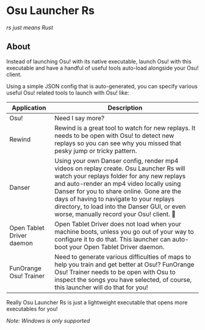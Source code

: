 # Osu Launcher Rs

_rs just means Rust_

## About

Instead of launching Osu! with its native executable, launch Osu! with this executable and have a handful of useful tools auto-load alongside your Osu! client.

Using a simple JSON config that is auto-generated, you can specify various useful Osu! related tools to launch with Osu! like:

| Application               | Description                                                                                                                                                                                                                                                                                                                                                         |
| ------------------------- | ------------------------------------------------------------------------------------------------------------------------------------------------------------------------------------------------------------------------------------------------------------------------------------------------------------------------------------------------------------------- |
| Osu!                      | Need I say more?                                                                                                                                                                                                                                                                                                                                                    |
| Rewind                    | Rewind is a great tool to watch for new replays. It needs to be open with Osu! to detect new replays so you can see why you missed that pesky jump or tricky pattern.                                                                                                                                                                                               |
| Danser                    | Using your own Danser config, render mp4 videos on replay create. Osu Launcher Rs will watch your replays folder for any new replays and auto-render an mp4 video locally using Danser for you to share online. Gone are the days of having to navigate to your replays directory, to load into the Danser GUI, or even worse, manually record your Osu! client. 🤢 |
| Open Tablet Driver daemon | Open Tablet Driver does not load when your machine boots, unless you go out of your way to configure it to do that. This launcher can auto-boot your Open Tablet Driver daemon.                                                                                                                                                                                     |
| FunOrange Osu! Trainer    | Need to generate various difficulties of maps to help you train and get better at Osu!? FunOrange Osu! Trainer needs to be open with Osu to inspect the songs you have selected, of course, this launcher will do that for you!                                                                                                                                     |

Really Osu Launcher Rs is just a lightweight executable that opens more executables for you!

_Note: Windows is only supported_
